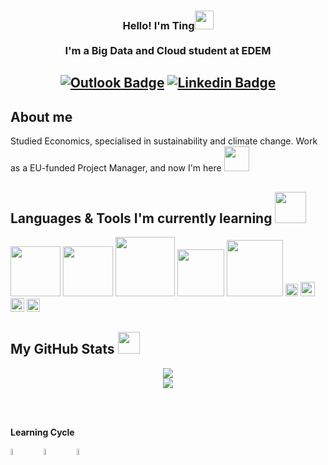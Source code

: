 <!-- Heading -->
<h3 align="center">Hello! I'm Ting<img src = "https://media.giphy.com/media/mGcNjsfWAjY5AEZNw6/giphy.gif" width = 30px><br><br>I'm a Big Data and Cloud student at EDEM</h3>



 <h2 align="center">

[![Outlook Badge](https://img.shields.io/badge/Outlook-0078D4?style=flat&logo=microsoft-outlook&logoColor=white=white&link=mail@e_wangting@hotmail.com)](mailto:mail@e_wangting@hotmail.com)
[![Linkedin Badge](https://img.shields.io/badge/-LinkedIn-blue?style=flat-square&logo=Linkedin&logoColor=white&link=https://www.linkedin.com/in/tingwangchen/)](https://www.linkedin.com/in/tingwangchen/)

## About me
Studied Economics, specialised in sustainability and climate change. Work as a EU-funded Project Manager, and now I'm here <img src = "https://media.tenor.com/nPJiULZnc-8AAAAi/github-sticker.gif" width = 40px>
<br>

## Languages & Tools I'm currently learning <img src = "https://i.pinimg.com/originals/3b/4c/b4/3b4cb4b20017c7036583d70b9a17ff95.gif" width = 50px>
<img src = "https://img.shields.io/badge/python-3670A0?style=for-the-badge&logo=python&logoColor=ffdd54" width = 80px> <img src ="https://img.shields.io/badge/docker-%230db7ed.svg?style=for-the-badge&logo=docker&logoColor=white" width = 80px> <img src ="https://img.shields.io/badge/postgres-%23316192.svg?style=for-the-badge&logo=postgresql&logoColor=white" width = 95px> <img src = "https://img.shields.io/badge/mysql-4479A1.svg?style=for-the-badge&logo=mysql&logoColor=white" width = 75px> <img src = "https://img.shields.io/badge/MongoDB-%234ea94b.svg?style=for-the-badge&logo=mongodb&logoColor=white" width = 90px> <img src = "https://img.shields.io/badge/Apache%20Spark-FDEE21?style=flat-square&logo=apachespark&logoColor=black" height = 20px> <img src = "https://img.shields.io/badge/Apache%20Kafka-000?style=for-the-badge&logo=apachekafka" height = 23px> <img src = "https://img.shields.io/badge/GoogleCloud-%234285F4.svg?style=for-the-badge&logo=google-cloud&logoColor=white" height = 22px> <img src = "https://img.shields.io/badge/Amazon_AWS-232F3E?style=flat&logo=amazon-web-services&logoColor=white" height = 21px>
<br> 

 ##  My GitHub Stats <img src = "https://i.pinimg.com/originals/65/c4/f4/65c4f452571be1261e9c623f7da488ac.gif" width = 35px>
 <p align="center" >   
 <img src ="https://github-readme-streak-stats.herokuapp.com/?user=e-wach&show_icons=true&hide=contribs,prs&cache_seconds=86400&theme=material-palenight">
  <br>
  <img src ="https://github-readme-stats.vercel.app/api?username=e-wach&show_icons=true&hide=contribs,prs&cache_seconds=86400&theme=material-palenight">  
  <br>
  </p>
<br>
<br>

**Learning Cycle**<br>

<img src="https://raw.githubusercontent.com/Tarikul-Islam-Anik/Animated-Fluent-Emojis/master/Emojis/Smilies/Face%20with%20Spiral%20Eyes.png" width="5%" alt="Broken system!"/>
&nbsp;&nbsp;&nbsp;&nbsp;&nbsp;
<img src="https://raw.githubusercontent.com/Tarikul-Islam-Anik/Animated-Fluent-Emojis/master/Emojis/Smilies/Relieved%20Face.png" width="5%" alt="It's working!"/>
&nbsp;&nbsp;&nbsp;&nbsp;&nbsp;
<img src="https://raw.githubusercontent.com/Tarikul-Islam-Anik/Animated-Fluent-Emojis/master/Emojis/Smilies/Astonished%20Face.png" width="5%" alt="It's working but you don't know how!"/><br>
